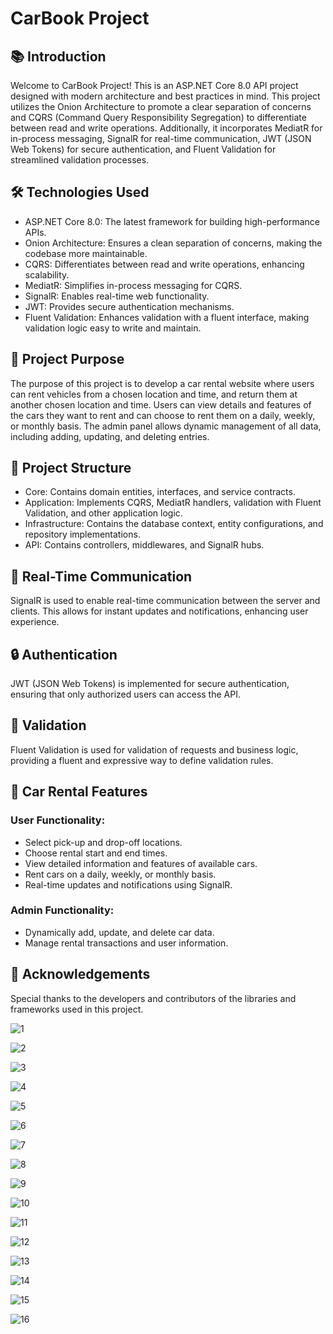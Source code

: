 # CarBook Project

## 📚 Introduction

Welcome to CarBook Project! This is an ASP.NET Core 8.0 API project designed with modern architecture and best practices in mind. This project utilizes the Onion Architecture to promote a clear separation of concerns and CQRS (Command Query Responsibility Segregation) to differentiate between read and write operations. Additionally, it incorporates MediatR for in-process messaging, SignalR for real-time communication, JWT (JSON Web Tokens) for secure authentication, and Fluent Validation for streamlined validation processes.


## 🛠️ Technologies Used
- ASP.NET Core 8.0: The latest framework for building high-performance APIs.
- Onion Architecture: Ensures a clean separation of concerns, making the codebase more maintainable.
- CQRS: Differentiates between read and write operations, enhancing scalability.
- MediatR: Simplifies in-process messaging for CQRS.
- SignalR: Enables real-time web functionality.
- JWT: Provides secure authentication mechanisms.
- Fluent Validation: Enhances validation with a fluent interface, making validation logic easy to write and maintain.


## 🚗 Project Purpose
The purpose of this project is to develop a car rental website where users can rent vehicles from a chosen location and time, and return them at another chosen location and time. Users can view details and features of the cars they want to rent and can choose to rent them on a daily, weekly, or monthly basis. The admin panel allows dynamic management of all data, including adding, updating, and deleting entries.


## 🔧 Project Structure
- Core: Contains domain entities, interfaces, and service contracts.
- Application: Implements CQRS, MediatR handlers, validation with Fluent Validation, and other application logic.
- Infrastructure: Contains the database context, entity configurations, and repository implementations.
- API: Contains controllers, middlewares, and SignalR hubs.


## 📡 Real-Time Communication
SignalR is used to enable real-time communication between the server and clients. This allows for instant updates and notifications, enhancing user experience.


## 🔒 Authentication
JWT (JSON Web Tokens) is implemented for secure authentication, ensuring that only authorized users can access the API.


## 🧹 Validation
Fluent Validation is used for validation of requests and business logic, providing a fluent and expressive way to define validation rules.


## 🚙 Car Rental Features
### User Functionality:

- Select pick-up and drop-off locations.
- Choose rental start and end times.
- View detailed information and features of available cars.
- Rent cars on a daily, weekly, or monthly basis.
- Real-time updates and notifications using SignalR.

### Admin Functionality:

- Dynamically add, update, and delete car data.
- Manage rental transactions and user information.


## 🙏 Acknowledgements
Special thanks to the developers and contributors of the libraries and frameworks used in this project.


![1](https://github.com/gkmnada/CarBook/assets/102467855/3ba0128c-dc31-4120-8757-272846f399d2)

![2](https://github.com/gkmnada/CarBook/assets/102467855/a18588a6-4263-4198-8b77-55664eada57a)

![3](https://github.com/gkmnada/CarBook/assets/102467855/e2d411e5-32bd-473a-97a4-703550b990e8)

![4](https://github.com/gkmnada/CarBook/assets/102467855/e92af7ce-84cb-46f2-8c28-4b9c13d15159)

![5](https://github.com/gkmnada/CarBook/assets/102467855/ad036bb9-ffde-4d4d-bfdc-08bfa9a798ba)

![6](https://github.com/gkmnada/CarBook/assets/102467855/67500745-74d6-41d8-beb2-56ef5d3ddb3f)

![7](https://github.com/gkmnada/CarBook/assets/102467855/4acf2ca8-68f0-4348-95ff-80f03b2b91b0)

![8](https://github.com/gkmnada/CarBook/assets/102467855/38d750e2-606c-4f46-84ed-bbf0348bf336)

![9](https://github.com/gkmnada/CarBook/assets/102467855/d70c2616-a0d2-4a33-b884-0c0fcc3d3a8a)

![10](https://github.com/gkmnada/CarBook/assets/102467855/4d070489-f885-402f-9967-95f737453536)

![11](https://github.com/gkmnada/CarBook/assets/102467855/a25d1b78-3fbd-4783-986f-4cfecce8fe98)

![12](https://github.com/gkmnada/CarBook/assets/102467855/0a8caadf-c34e-424d-a342-3f8ebb10c1f1)

![13](https://github.com/gkmnada/CarBook/assets/102467855/66778bee-1053-4bd2-b7dc-16f8a41e45a1)

![14](https://github.com/gkmnada/CarBook/assets/102467855/e269bfbd-3dc4-4200-a96d-d7901b01f344)

![15](https://github.com/gkmnada/CarBook/assets/102467855/a60977c6-d01c-4b63-b40e-784f93e86ec8)

![16](https://github.com/gkmnada/CarBook/assets/102467855/980933c1-01d1-45f5-b710-6dcf55274871)

